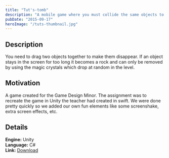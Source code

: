 ```yaml
---
title: "Tut's-tomb"
description: "A mobile game where you must collide the same objects to get points. Survive as long as possible."
pubDate: "2015-09-17"
heroImage: "/tuts-thumbnail.jpg"
---
```


## Description

You need to drag two objects together to make them disappear. If an object stays in the screen for too long it becomes a rock and can only be removed by using the magic crystals which drop at random in the level.

## Motivation

A game created for the Game Design Minor. The assignment was to recreate the game in Unity the teacher had created in swift. We were done pretty quickly so we added our own fun elements like some screenshake, extra screen effects, etc.

## Details


**Engine:** Unity  
**Language:** C#  
**Link:** [Download](https://gearedgames.itch.io/tuts-tomb?secret=wMR4i1LEJ3l1PM7eMpvfW2deMjI)
